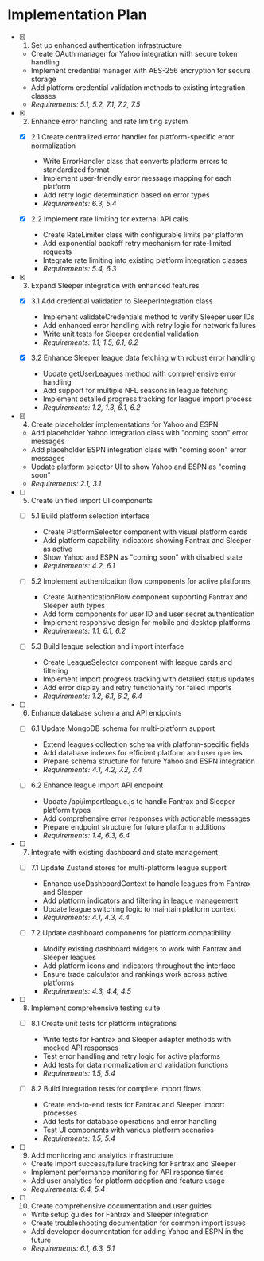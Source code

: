 # Implementation Plan

- [x] 1. Set up enhanced authentication infrastructure
  - Create OAuth manager for Yahoo integration with secure token handling
  - Implement credential manager with AES-256 encryption for secure storage
  - Add platform credential validation methods to existing integration classes
  - _Requirements: 5.1, 5.2, 7.1, 7.2, 7.5_

- [x] 2. Enhance error handling and rate limiting system
  - [x] 2.1 Create centralized error handler for platform-specific error normalization
    - Write ErrorHandler class that converts platform errors to standardized format
    - Implement user-friendly error message mapping for each platform
    - Add retry logic determination based on error types
    - _Requirements: 6.3, 5.4_

  - [x] 2.2 Implement rate limiting for external API calls
    - Create RateLimiter class with configurable limits per platform
    - Add exponential backoff retry mechanism for rate-limited requests
    - Integrate rate limiting into existing platform integration classes
    - _Requirements: 5.4, 6.3_

- [x] 3. Expand Sleeper integration with enhanced features
  - [x] 3.1 Add credential validation to SleeperIntegration class
    - Implement validateCredentials method to verify Sleeper user IDs
    - Add enhanced error handling with retry logic for network failures
    - Write unit tests for Sleeper credential validation
    - _Requirements: 1.1, 1.5, 6.1, 6.2_

  - [x] 3.2 Enhance Sleeper league data fetching with robust error handling
    - Update getUserLeagues method with comprehensive error handling
    - Add support for multiple NFL seasons in league fetching
    - Implement detailed progress tracking for league import process
    - _Requirements: 1.2, 1.3, 6.1, 6.2_

- [x] 4. Create placeholder implementations for Yahoo and ESPN
  - Add placeholder Yahoo integration class with "coming soon" error messages
  - Add placeholder ESPN integration class with "coming soon" error messages
  - Update platform selector UI to show Yahoo and ESPN as "coming soon"
  - _Requirements: 2.1, 3.1_

- [ ] 5. Create unified import UI components
  - [ ] 5.1 Build platform selection interface
    - Create PlatformSelector component with visual platform cards
    - Add platform capability indicators showing Fantrax and Sleeper as active
    - Show Yahoo and ESPN as "coming soon" with disabled state
    - _Requirements: 4.2, 6.1_

  - [ ] 5.2 Implement authentication flow components for active platforms
    - Create AuthenticationFlow component supporting Fantrax and Sleeper auth types
    - Add form components for user ID and user secret authentication
    - Implement responsive design for mobile and desktop platforms
    - _Requirements: 1.1, 6.1, 6.2_

  - [ ] 5.3 Build league selection and import interface
    - Create LeagueSelector component with league cards and filtering
    - Implement import progress tracking with detailed status updates
    - Add error display and retry functionality for failed imports
    - _Requirements: 1.2, 6.1, 6.2, 6.4_

- [ ] 6. Enhance database schema and API endpoints
  - [ ] 6.1 Update MongoDB schema for multi-platform support
    - Extend leagues collection schema with platform-specific fields
    - Add database indexes for efficient platform and user queries
    - Prepare schema structure for future Yahoo and ESPN integration
    - _Requirements: 4.1, 4.2, 7.2, 7.4_

  - [ ] 6.2 Enhance league import API endpoint
    - Update /api/importleague.js to handle Fantrax and Sleeper platform types
    - Add comprehensive error responses with actionable messages
    - Prepare endpoint structure for future platform additions
    - _Requirements: 1.4, 6.3, 6.4_

- [ ] 7. Integrate with existing dashboard and state management
  - [ ] 7.1 Update Zustand stores for multi-platform league support
    - Enhance useDashboardContext to handle leagues from Fantrax and Sleeper
    - Add platform indicators and filtering in league management
    - Update league switching logic to maintain platform context
    - _Requirements: 4.1, 4.3, 4.4_

  - [ ] 7.2 Update dashboard components for platform compatibility
    - Modify existing dashboard widgets to work with Fantrax and Sleeper leagues
    - Add platform icons and indicators throughout the interface
    - Ensure trade calculator and rankings work across active platforms
    - _Requirements: 4.3, 4.4, 4.5_

- [ ] 8. Implement comprehensive testing suite
  - [ ] 8.1 Create unit tests for platform integrations
    - Write tests for Fantrax and Sleeper adapter methods with mocked API responses
    - Test error handling and retry logic for active platforms
    - Add tests for data normalization and validation functions
    - _Requirements: 1.5, 5.4_

  - [ ] 8.2 Build integration tests for complete import flows
    - Create end-to-end tests for Fantrax and Sleeper import processes
    - Add tests for database operations and error handling
    - Test UI components with various platform scenarios
    - _Requirements: 1.5, 5.4_

- [ ] 9. Add monitoring and analytics infrastructure
  - Create import success/failure tracking for Fantrax and Sleeper
  - Implement performance monitoring for API response times
  - Add user analytics for platform adoption and feature usage
  - _Requirements: 6.4, 5.4_

- [ ] 10. Create comprehensive documentation and user guides
  - Write setup guides for Fantrax and Sleeper integration
  - Create troubleshooting documentation for common import issues
  - Add developer documentation for adding Yahoo and ESPN in the future
  - _Requirements: 6.1, 6.3, 5.1_